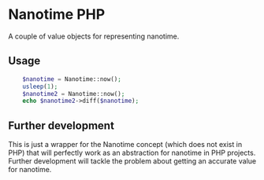 # Nanotime PHP

A couple of value objects for representing nanotime.

## Usage

```php
    $nanotime = Nanotime::now();
    usleep(1);
    $nanotime2 = Nanotime::now();
    echo $nanotime2->diff($nanotime);
```

## Further development
This is just a wrapper for the Nanotime concept (which does not exist in PHP) that will perfectly work as an abstraction for nanotime in PHP projects.
Further development will tackle the problem about getting an accurate value for nanotime.

